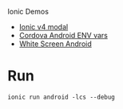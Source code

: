 Ionic Demos

- [Ionic v4 modal](https://medium.com/@david.dalbusco/how-to-declare-and-use-modals-in-ionic-v4-4d3f42ac30a3)
- [Cordova Android ENV vars](https://stackoverflow.com/a/49290910/3538289)
- [White Screen Android](https://forum.ionicframework.com/t/ionic-cordova-run-android-produces-white-screen-of-death/115181/18)


# Run 

`ionic run android -lcs --debug`
